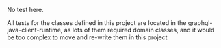 No test here.

All tests for the classes defined in this project are located in the graphql-java-client-runtime, as lots of them required domain classes, and it would be too complex to move and re-write them in this project